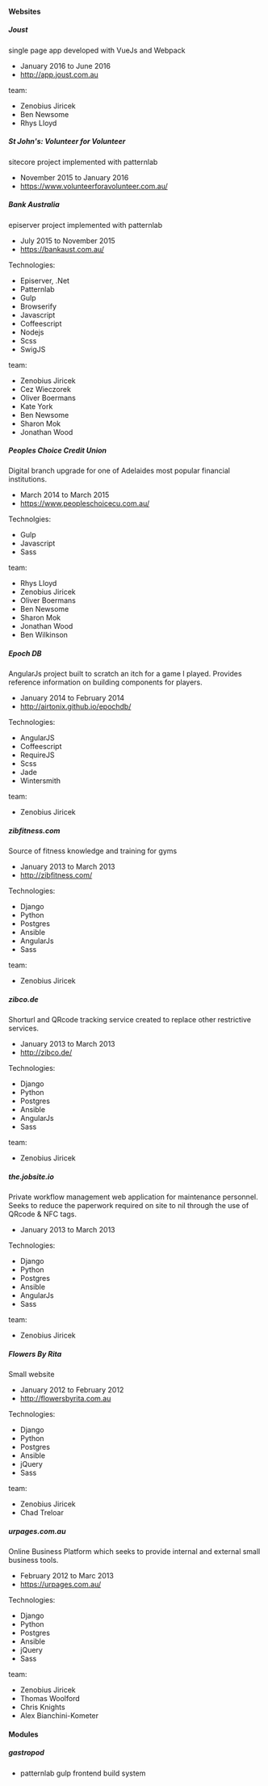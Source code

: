 
#### Websites

##### Joust

single page app developed with VueJs and Webpack

- January 2016 to June 2016
- http://app.joust.com.au

team:
- Zenobius Jiricek
- Ben Newsome
- Rhys Lloyd


##### St John's: Volunteer for Volunteer

sitecore project implemented with patternlab

- November 2015 to January 2016
- https://www.volunteerforavolunteer.com.au/


##### Bank Australia

episerver project implemented with patternlab

- July 2015 to November 2015
- https://bankaust.com.au/

Technologies:
- Episerver, .Net
- Patternlab
- Gulp
- Browserify
- Javascript
- Coffeescript
- Nodejs
- Scss
- SwigJS

team:
- Zenobius Jiricek
- Cez Wieczorek
- Oliver Boermans
- Kate York
- Ben Newsome
- Sharon Mok
- Jonathan Wood


##### Peoples Choice Credit Union

Digital branch upgrade for one of Adelaides most popular financial institutions.

- March 2014 to March 2015
- https://www.peopleschoicecu.com.au/

Technolgies:
 - Gulp
 - Javascript
 - Sass

team:
- Rhys Lloyd
- Zenobius Jiricek
- Oliver Boermans
- Ben Newsome
- Sharon Mok
- Jonathan Wood
- Ben Wilkinson


##### Epoch DB

AngularJs project built to scratch an itch for a game I played. Provides reference information on building components for players.

- January 2014 to February 2014
- http://airtonix.github.io/epochdb/

Technologies:
- AngularJS
- Coffeescript
- RequireJS
- Scss
- Jade
- Wintersmith

team:
- Zenobius Jiricek


##### zibfitness.com

Source of fitness knowledge and training for gyms

- January 2013 to March 2013
- http://zibfitness.com/

Technologies:
- Django
- Python
- Postgres
- Ansible
- AngularJs
- Sass

team:
- Zenobius Jiricek


##### zibco.de

Shorturl and QRcode tracking service created to replace other restrictive services.

- January 2013 to March 2013
- http://zibco.de/

Technologies:
- Django
- Python
- Postgres
- Ansible
- AngularJs
- Sass


team:
- Zenobius Jiricek


##### the.jobsite.io

Private workflow management web application for maintenance personnel. Seeks to reduce the paperwork required on site to nil through the use of QRcode & NFC tags.

- January 2013 to March 2013

Technologies:
- Django
- Python
- Postgres
- Ansible
- AngularJs
- Sass

team:
- Zenobius Jiricek

##### Flowers By Rita

Small website

- January 2012 to February 2012
- http://flowersbyrita.com.au

Technologies:
- Django
- Python
- Postgres
- Ansible
- jQuery
- Sass

team:
- Zenobius Jiricek
- Chad Treloar


##### urpages.com.au

Online Business Platform which seeks to provide internal and external small business tools.

- February 2012 to Marc 2013
- https://urpages.com.au/

Technologies:
- Django
- Python
- Postgres
- Ansible
- jQuery
- Sass

team:
- Zenobius Jiricek
- Thomas Woolford
- Chris Knights
- Alex Bianchini-Kometer



#### Modules

##### gastropod

- patternlab gulp frontend build system


